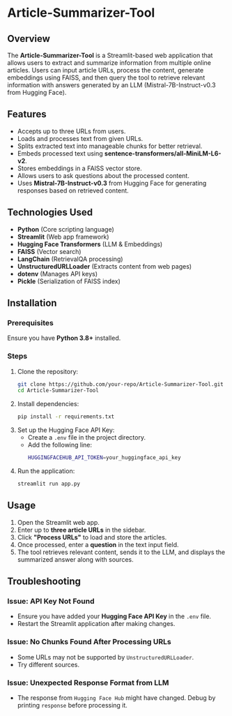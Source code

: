 # Article-Summarizer-Tool

## Overview
The **Article-Summarizer-Tool** is a Streamlit-based web application that allows users to extract and summarize information from multiple online articles. Users can input article URLs, process the content, generate embeddings using FAISS, and then query the tool to retrieve relevant information with answers generated by an LLM (Mistral-7B-Instruct-v0.3 from Hugging Face).

## Features
- Accepts up to three URLs from users.
- Loads and processes text from given URLs.
- Splits extracted text into manageable chunks for better retrieval.
- Embeds processed text using **sentence-transformers/all-MiniLM-L6-v2**.
- Stores embeddings in a FAISS vector store.
- Allows users to ask questions about the processed content.
- Uses **Mistral-7B-Instruct-v0.3** from Hugging Face for generating responses based on retrieved content.

## Technologies Used
- **Python** (Core scripting language)
- **Streamlit** (Web app framework)
- **Hugging Face Transformers** (LLM & Embeddings)
- **FAISS** (Vector search)
- **LangChain** (RetrievalQA processing)
- **UnstructuredURLLoader** (Extracts content from web pages)
- **dotenv** (Manages API keys)
- **Pickle** (Serialization of FAISS index)

## Installation
### Prerequisites
Ensure you have **Python 3.8+** installed.

### Steps
1. Clone the repository:
   ```sh
   git clone https://github.com/your-repo/Article-Summarizer-Tool.git
   cd Article-Summarizer-Tool
   ```
2. Install dependencies:
   ```sh
   pip install -r requirements.txt
   ```
3. Set up the Hugging Face API Key:
   - Create a `.env` file in the project directory.
   - Add the following line:
     ```sh
     HUGGINGFACEHUB_API_TOKEN=your_huggingface_api_key
     ```
4. Run the application:
   ```sh
   streamlit run app.py
   ```

## Usage
1. Open the Streamlit web app.
2. Enter up to **three article URLs** in the sidebar.
3. Click **"Process URLs"** to load and store the articles.
4. Once processed, enter a **question** in the text input field.
5. The tool retrieves relevant content, sends it to the LLM, and displays the summarized answer along with sources.

## Troubleshooting
### Issue: API Key Not Found
- Ensure you have added your **Hugging Face API Key** in the `.env` file.
- Restart the Streamlit application after making changes.

### Issue: No Chunks Found After Processing URLs
- Some URLs may not be supported by `UnstructuredURLLoader`.
- Try different sources.

### Issue: Unexpected Response Format from LLM
- The response from `Hugging Face Hub` might have changed. Debug by printing `response` before processing it.

